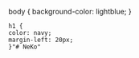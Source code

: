 body {
    background-color: lightblue;
    }
    
    h1 {
    color: navy;
    margin-left: 20px;
    }"# NeKo" 
